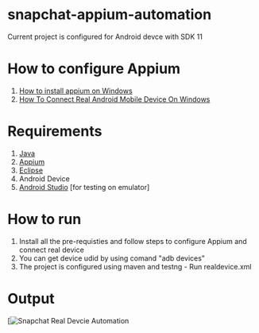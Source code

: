 # snapchat-appium-automation
Current project is configured for Android devce with SDK 11

# How to configure Appium

1. [How to install appium on Windows](https://youtu.be/x-hBpgM5je8?list=PLhW3qG5bs-L8npSSZD6aWdYFQ96OEduhk)
2. [How To Connect Real Android Mobile Device On Windows](https://youtu.be/82KXSli1wPA?list=PLhW3qG5bs-L8npSSZD6aWdYFQ96OEduhk)


# Requirements

1. [Java](https://www.java.com/en/)
2. [Appium](https://appium.io/)
3. [Eclipse](https://www.eclipse.org/)
4. Android Device
5. [Android Studio](https://developer.android.com/studio) [for testing on emulator]

# How to run

1. Install all the pre-requisties and follow steps to configure Appium and connect real device
2. You can get device udid by using comand "adb devices"
3. The project is configured using maven and testng - Run realdevice.xml

# Output

[![Snapchat Real Devcie Automation](https://www.youtube.com/watch?v=j3c8Aba-YzI)


